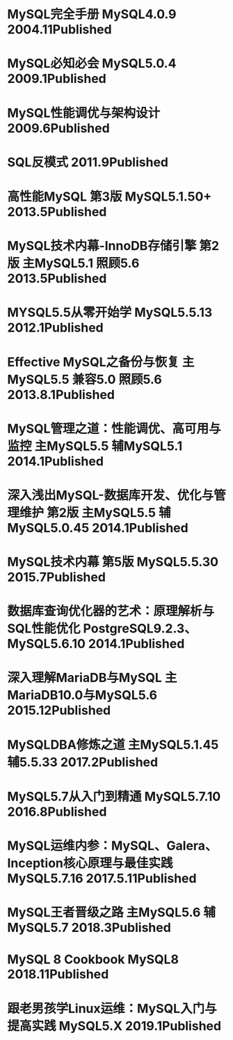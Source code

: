 # MySQL完全手册 MySQL4.0.9 2004.11Published
# MySQL必知必会 MySQL5.0.4 2009.1Published
# MySQL性能调优与架构设计 2009.6Published
# SQL反模式 2011.9Published
# 高性能MySQL 第3版 MySQL5.1.50+ 2013.5Published
# MySQL技术内幕-InnoDB存储引擎 第2版 主MySQL5.1 照顾5.6 2013.5Published
# MYSQL5.5从零开始学 MySQL5.5.13 2012.1Published
# Effective MySQL之备份与恢复 主MySQL5.5 兼容5.0 照顾5.6 2013.8.1Published
# MySQL管理之道：性能调优、高可用与监控 主MySQL5.5 辅MySQL5.1 2014.1Published
# 深入浅出MySQL-数据库开发、优化与管理维护 第2版 主MySQL5.5 辅MySQL5.0.45 2014.1Published
# MySQL技术内幕 第5版 MySQL5.5.30 2015.7Published
# 数据库查询优化器的艺术：原理解析与SQL性能优化 PostgreSQL9.2.3、MySQL5.6.10 2014.1Published
# 深入理解MariaDB与MySQL 主MariaDB10.0与MySQL5.6 2015.12Published
# MySQLDBA修炼之道 主MySQL5.1.45 辅5.5.33 2017.2Published
# MySQL5.7从入门到精通 MySQL5.7.10 2016.8Published
# MySQL运维内参：MySQL、Galera、Inception核心原理与最佳实践 MySQL5.7.16 2017.5.11Published
# MySQL王者晋级之路 主MySQL5.6 辅MySQL5.7 2018.3Published
# MySQL 8 Cookbook MySQL8 2018.11Published
# 跟老男孩学Linux运维：MySQL入门与提高实践 MySQL5.X 2019.1Published
